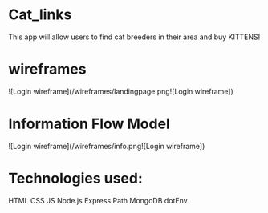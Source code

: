 # Cat_links
This app will allow users to find cat breeders in their area and buy KITTENS!

# wireframes

![Login wireframe](/wireframes/landingpage.png![Login wireframe])

# Information Flow Model
![Login wireframe](/wireframes/info.png![Login wireframe])

# Technologies used:

 HTML
 CSS
 JS
 Node.js
 Express
 Path
 MongoDB
 dotEnv
